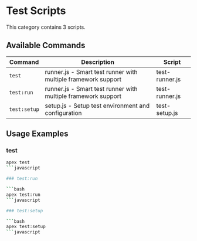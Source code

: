 # Test Scripts

This category contains 3 scripts.

## Available Commands

| Command | Description | Script |
|---------|-------------|--------|
| `test` | runner.js - Smart test runner with multiple framework support | test-runner.js |
| `test:run` | runner.js - Smart test runner with multiple framework support | test-runner.js |
| `test:setup` | setup.js - Setup test environment and configuration | test-setup.js |

## Usage Examples

### test

```bash
apex test
```javascript

### test:run

```bash
apex test:run
```javascript

### test:setup

```bash
apex test:setup
```javascript

